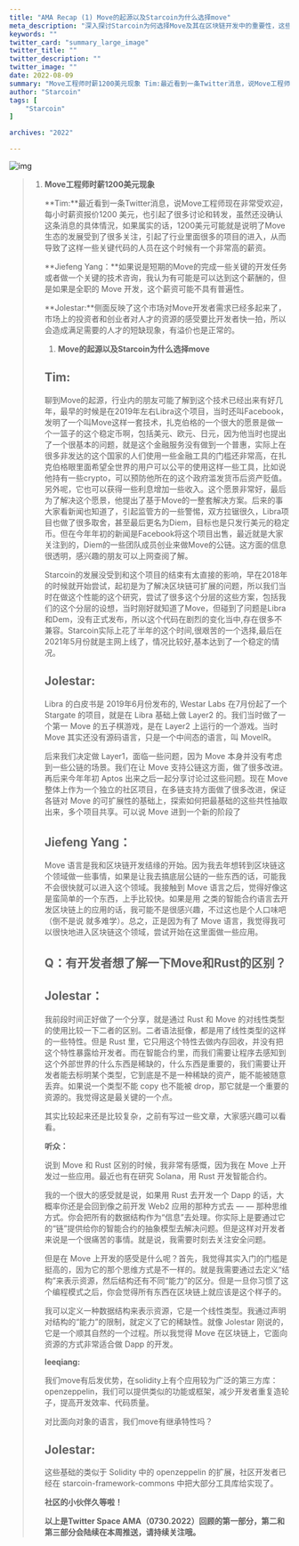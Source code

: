 ```yaml
---
title: "AMA Recap (1) Move的起源以及Starcoin为什么选择move"
meta_description: "深入探讨Starcoin为何选择Move及其在区块链开发中的重要性，这些内容在AMA回顾中进行了讨论。"
keywords: ""
twitter_card: "summary_large_image"
twitter_title: ""
twitter_description: ""
twitter_image: ""
date: 2022-08-09
summary: "Move工程师时薪1200美元现象 Tim:最近看到一条Twitter消息，说Move工程师现在非常受欢迎，每小时薪资报价1200 美元，也引起了很多讨论和转发，虽然还没确认这条消息的具体情況，如果属实的话，1200美元可能..."
author: "Starcoin"
tags: [
    "Starcoin"
]

archives: "2022"

---
```


![img](/images/hackathon/amar1.png)

> 1. **Move工程师时薪1200美元现象**
>
>    **Tim:**最近看到一条Twitter消息，说Move工程师现在非常受欢迎，每小时薪资报价1200 美元，也引起了很多讨论和转发，虽然还没确认这条消息的具体情況，如果属实的话，1200美元可能就是说明了Move生态的发展受到了很多关注，引起了行业里面很多的项目的进入，从而导致了这样一些关键代码的人员在这个时候有一个非常高的薪资。
>
>    **Jiefeng Yang：**如果说是短期的Move的完成一些关键的开发任务或者做一个关键的技术咨询，我认为有可能是可以达到这个薪酬的，但是如果是全职的 Move 开发，这个薪资可能不具有普遍性。
>
>    **Jolestar:**侧面反映了这个市场对Move开发者需求已经多起来了，市场上的投资者和创业者对人才的资源的感受要比开发者快一拍，所以会造成满足需要的人才的短缺现象，有溢价也是正常的。
>
>    1. **Move的起源以及Starcoin为什么选择move**
>
>    ## Tim:
>
>    聊到Move的起源，行业内的朋友可能了解到这个技术已经出来有好几年，最早的时候是在2019年左右Libra这个项目，当时还叫Facebook，发明了一个叫Move这样一套技术，扎克伯格的一个很大的愿景是做一个一篮子的这个稳定币啊，包括美元、欧元、日元，因为他当时也提出了一个很基本的问题，就是这个金融服务没有做到一个普惠，实际上在很多非发达的这个国家的人们使用一些金融工具的门槛还非常高，在扎克伯格眼里面希望全世界的用户可以公平的使用这样一些工具，比如说他持有一些crypto，可以预防他所在的这个政府滥发货币后资产贬值。另外呢，它也可以获得一些利息增加一些收入。这个愿景非常好，最后为了解决这个愿景，他提出了基于Move的一整套解决方案。后来的事大家看新闻也知道了，引起监管方的一些警惕，双方拉锯很久，Libra项目也做了很多取舍，甚至最后更名为Diem，目标也是只发行美元的稳定币。但在今年年初的新闻是Facebook将这个项目出售，最近就是大家关注到的，Diem的一些团队成员创业来做Move的公链。这方面的信息很透明，感兴趣的朋友可以上网查阅了解。
>
>    Starcoin的发展没受到和这个项目的结束有太直接的影响，早在2018年的时候就开始尝试，起初是为了解决区块链可扩展的问题，所以我们当时在做这个性能的这个研究，尝试了很多这个分层的这些方案，包括我们的这个分层的设想，当时刚好就知道了Move，但碰到了问题是Libra和Dem，没有正式发布，所以这个代码在剧烈的变化当中,存在很多不兼容。Starcoin实际上花了半年的这个时间,很艰苦的一个选择,最后在2021年5月份就是主网上线了，情况比较好,基本达到了一个稳定的情况。
>
>    ## Jolestar:
>
>    Libra 的白皮书是 2019年6月份发布的, Westar Labs 在7月份起了一个 Stargate 的项目，就是在 Libra 基础上做 Layer2 的。我们当时做了一个第一 Move 的五子棋游戏，是在 Layer2 上运行的一个游戏。当时 Move 其实还没有源码语言，只是一个中间态的语言，叫 MoveIR。
>
>    后来我们决定做 Layer1，面临一些问题，因为 Move 本身并没有考虑到一些公链的场景。我们在让 Move 支持公链这方面，做了很多改进。再后来今年年初 Aptos 出来之后一起分享讨论过这些问题。现在 Move 整体上作为一个独立的社区项目，在多链支持方面做了很多改进，保证各链对 Move 的可扩展性的基础上，探索如何把最基础的这些共性抽取出来，多个项目共享。可以说 Move 进到一个新的阶段了
>
>    ## Jiefeng Yang：
>
>    Move 语言是我和区块链开发结缘的开始。因为我去年想转到区块链这个领域做一些事情，如果是让我去搞底层公链的一些东西的话，可能我不会很快就可以进入这个领域。我接触到 Move 语言之后，觉得好像这是蛮简单的一个东西，上手比较快。如果是用 之类的智能合约语言去开发区块链上的应用的话，我可能不是很感兴趣，不过这也是个人口味吧（倒不是说 就多难学）。总之，正是因为有了 Move 语言，我觉得我可以很快地进入区块链这个领域，尝试开始在这里面做一些应用。
>
>    ## Q：有开发者想了解一下Move和Rust的区别？
>
>    ## Jolestar：
>
>    我前段时间正好做了一个分享，就是通过 Rust 和 Move 的对线性类型的使用比较一下二者的区别。二者语法挺像，都是用了线性类型的这样的一些特性。但是 Rust 里，它只用这个特性去做内存回收，并没有把这个特性暴露给开发者。而在智能合约里，而我们需要让程序去感知到这个外部世界的什么东西是稀缺的，什么东西是重要的，我们需要让开发者能去标明某个类型，它到底是不是一种稀缺的资产，能不能被随意丢弃。如果说一个类型不能 copy 也不能被 drop，那它就是一个重要的资源的。我觉得这是最关键的一个点。
>
>    其实比较起来还是比较复杂，之前有写过一些文章，大家感兴趣可以看看。
>
>    **听众：**
>
>    说到 Move 和 Rust 区别的时候，我非常有感慨，因为我在 Move 上开发过一些应用。最近也有在研究 Solana，用 Rust 开发智能合约。
>
>    我的一个很大的感受就是说，如果用 Rust 去开发一个 Dapp 的话，大概率你还是会回到像之前开发 Web2 应用的那种方式去 — — 那种思维方式。你会把所有的数据结构作为“信息”去处理。你实际上是要通过它的“链”提供给你的智能合约的抽象模型去解决问题。但是这样对开发者来说是一个很痛苦的事情。就是说，我需要时刻去关注安全问题。
>
>    但是在 Move 上开发的感受是什么呢？首先，我觉得其实入门的门槛是挺高的，因为它的那个思维方式是不一样的。就是我需要通过去定义“结构”来表示资源，然后结构还有不同“能力”的区分。但是一旦你习惯了这个编程模式之后，你会觉得所有东西在区块链上就应该是这个样子的。
>
>    我可以定义一种数据结构来表示资源，它是一个线性类型。我通过声明对结构的“能力”的限制，就定义了它的稀缺性。就像 Jolestar 刚说的，它是一个顺其自然的一个过程。所以我觉得 Move 在区块链上，它面向资源的方式非常适合做 Dapp 的开发。
>
>    **leeqiang:**
>
>    我们move有后发优势，在solidity上有个应用较为广泛的第三方库：openzeppelin，我们可以提供类似的功能或框架，减少开发者重复造轮子，提高开发效率、代码质量。
>
>    对比面向对象的语言，我们move有继承特性吗？
>
>    ## Jolestar:
>
>    这些基础的类似于 Solidity 中的 openzeppelin 的扩展，社区开发者已经在 starcoin-framework-commons 中把大部分工具库给实现了。
>
>    
>
>    **社区的小伙伴久等啦！**
>
>    **以上是Twitter Space AMA（0730.2022）回顾的第一部分，第二和第三部分会陆续在本周推送，请持续关注哦。**